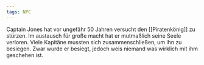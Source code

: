 ```yaml
---
tags: NPC
---
```


Captain Jones hat vor ungefähr 50 Jahren versucht den [[Piratenkönig]] zu stürzen. Im austausch für große macht hat er mutmaßlich seine Seele verloren. Viele Kapitäne mussten sich zusammenschließen, um ihn zu besiegen. Zwar wurde er besiegt, jedoch weis niemand was wirklich mit ihm geschehen ist.